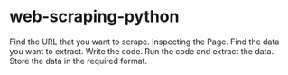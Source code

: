 # web-scraping-python
Find the URL that you want to scrape. Inspecting the Page. Find the data you want to extract. Write the code. Run the code and extract the data. Store the data in the required format.
